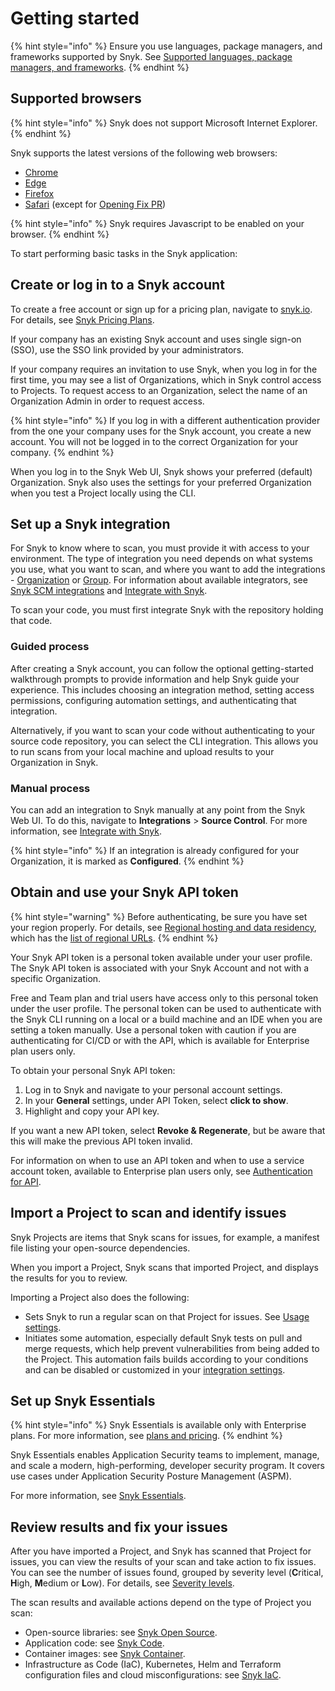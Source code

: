 # Getting started



{% hint style="info" %}
Ensure you use languages, package managers, and frameworks supported by Snyk. See [Supported languages, package managers, and frameworks](../../supported-languages/supported-languages-package-managers-and-frameworks.md).
{% endhint %}

## Supported browsers

{% hint style="info" %}
Snyk does not support Microsoft Internet Explorer.
{% endhint %}

Snyk supports the latest versions of the following web browsers:&#x20;

* [Chrome](https://www.google.com/chrome/)
* [Edge](https://www.microsoft.com/en-us/edge?form=MA13FJ)
* [Firefox](https://www.mozilla.org/en-US/firefox/new/)
* [Safari](https://www.apple.com/safari/) (except for [Opening Fix PR](../../scan-with-snyk/pull-requests/snyk-pull-or-merge-requests/))

{% hint style="info" %}
Snyk requires Javascript to be enabled on your browser.
{% endhint %}

To start performing basic tasks in the Snyk application:

## Create or log in to a Snyk account

To create a free account or sign up for a pricing plan, navigate to [snyk.io](https://snyk.io/). For details, see [Snyk Pricing Plans](../../implementation-and-setup/enterprise-implementation-guide/trial-limitations.md).&#x20;

If your company has an existing Snyk account and uses single sign-on (SSO), use the SSO link provided by your administrators.

If your company requires an invitation to use Snyk, when you log in for the first time, you may see a list of Organizations, which in Snyk control access to Projects. To request access to an Organization, select the name of an Organization Admin in order to request access.

{% hint style="info" %}
If you log in with a different authentication provider from the one your company uses for the Snyk account, you create a new account. You will not be logged in to the correct Organization for your company.
{% endhint %}

When you log in to the Snyk Web UI, Snyk shows your preferred (default) Organization. Snyk also uses the settings for your preferred Organization when you test a Project locally using the CLI.&#x20;

## Set up a Snyk integration

For Snyk to know where to scan, you must provide it with access to your environment. The type of integration you need depends on what systems you use, what you want to scan, and where you want to add the integrations - [Organization](../../integrations/integrate-with-snyk.md) or [Group](../../integrations/integrate-with-snyk.md). For information about available integrators, see [Snyk SCM integrations](../../developer-tools/scm-integrations/organization-level-integrations/) and [Integrate with Snyk](../../integrations/integrate-with-snyk.md).

To scan your code, you must first integrate Snyk with the repository holding that code.

### Guided process

After creating a Snyk account, you can follow the optional getting-started walkthrough prompts to provide information and help Snyk guide your experience. This includes choosing an integration method, setting access permissions, configuring automation settings, and authenticating that integration.

Alternatively, if you want to scan your code without authenticating to your source code repository, you can select the CLI integration. This allows you to run scans from your local machine and upload results to your Organization in Snyk.

### Manual process

You can add an integration to Snyk manually at any point from the Snyk Web UI. To do this, navigate to **Integrations** > **Source Control**. For more information, see [Integrate with Snyk](../../integrations/integrate-with-snyk.md).

{% hint style="info" %}
If an integration is already configured for your Organization, it is marked as **Configured**.
{% endhint %}

## Obtain and use your Snyk API token

{% hint style="warning" %}
Before authenticating, be sure you have set your region properly. For details, see [Regional hosting and data residency](../../snyk-data-and-governance/regional-hosting-and-data-residency.md), which has the [list of regional URLs](../../snyk-data-and-governance/regional-hosting-and-data-residency.md#regional-urls).
{% endhint %}

Your Snyk API token is a personal token available under your user profile. The Snyk API token is associated with your Snyk Account and not with a specific Organization.

Free and Team plan and trial users have access only to this personal token under the user profile. The personal token can be used to authenticate with the Snyk CLI running on a local or a build machine and an IDE when you are setting a token manually. Use a personal token with caution if you are authenticating for CI/CD or with the API, which is available for Enterprise plan users only.

To obtain your personal Snyk API token:

1. Log in to Snyk and navigate to your personal account settings.&#x20;
2. In your **General** settings, under API Token, select **click to show**.
3. Highlight and copy your API key.

If you want a new API token, select **Revoke & Regenerate**, but be aware that this will make the previous API token invalid.

For information on when to use an API token and when to use a service account token, available to Enterprise plan users only, see [Authentication for API](../../snyk-api/authentication-for-api/).

## Import a Project to scan and identify issues

Snyk Projects are items that Snyk scans for issues, for example, a manifest file listing your open-source dependencies.

When you import a Project, Snyk scans that imported Project, and displays the results for you to review.

Importing a Project also does the following:

* Sets Snyk to run a regular scan on that Project for issues. See [Usage settings](../../snyk-platform-administration/groups-and-organizations/usage-settings.md).
* Initiates some automation, especially default Snyk tests on pull and merge requests, which help prevent vulnerabilities from being added to the Project. This automation fails builds according to your conditions and can be disabled or customized in your [integration settings](../../developer-tools/scm-integrations/organization-level-integrations/).

## Set up Snyk Essentials&#x20;

{% hint style="info" %}
Snyk Essentials is available only with Enterprise plans. For more information, see [plans and pricing](https://snyk.io/plans/).
{% endhint %}

Snyk Essentials enables Application Security teams to implement, manage, and scale a modern, high-performing, developer security program. It covers use cases under Application Security Posture Management (ASPM).&#x20;

For more information, see [Snyk Essentials](../../scan-with-snyk/snyk-essentials.md).

## Review results and fix your issues

After you have imported a Project, and Snyk has scanned that Project for issues, you can view the results of your scan and take action to fix issues.  You can see the number of issues found, grouped by severity level (**C**ritical, **H**igh, **M**edium or **L**ow). For details, see [Severity levels](../../manage-risk/prioritize-issues-for-fixing/severity-levels.md).

The scan results and available actions depend on the type of Project you scan:

* Open-source libraries: see [Snyk Open Source](../../scan-with-snyk/snyk-open-source/).
* Application code: see [Snyk Code](../../scan-with-snyk/snyk-code/).
* Container images: see [Snyk Container](../../scan-with-snyk/snyk-container/scan-container-images.md).
* Infrastructure as Code (IaC), Kubernetes, Helm and Terraform configuration files and cloud misconfigurations: see [Snyk IaC](../../scan-with-snyk/snyk-iac/).
